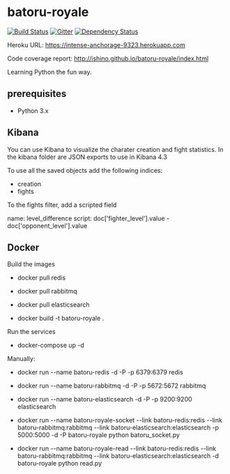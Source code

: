 batoru-royale
=============

[![Build Status](https://travis-ci.org/Ishino/batoru-royale.svg?branch=master)](https://travis-ci.org/Ishino/batoru-royale)
[![Gitter](https://badges.gitter.im/Ishino/batoru-royale.svg)](https://gitter.im/Ishino/batoru-royale)
[![Dependency Status](https://www.versioneye.com/user/projects/56a653c51b78fd0035000171/badge.svg?style=flat-square)](https://www.versioneye.com/user/projects/56a653c51b78fd0035000171)

Heroku URL: https://intense-anchorage-9323.herokuapp.com

Code coverage report: http://ishino.github.io/batoru-royale/index.html

Learning Python the fun way.

## prerequisites ##

- Python 3.x


## Kibana ##

You can use Kibana to visualize the charater creation and fight statistics. In the kibana folder are JSON exports
to use in Kibana 4.3

To use all the saved objects add the following indices:

- creation
- fights

To the fights filter, add a scripted field

name: level_difference
script: doc['fighter_level'].value - doc['opponent_level'].value

## Docker ##

Build the images

- docker pull redis
- docker pull rabbitmq
- docker pull elasticsearch

- docker build -t batoru-royale .

Run the services

- docker-compose up -d

Manually:

- docker run --name batoru-redis -d -P -p 6379:6379 redis
- docker run --name batoru-rabbitmq -d -P -p 5672:5672 rabbitmq
- docker run --name batoru-elasticsearch -d -P -p 9200:9200 elasticsearch

- docker run --name batoru-royale-socket --link batoru-redis:redis --link batoru-rabbitmq:rabbitmq --link batoru-elasticsearch:elasticsearch -p 5000:5000 -d -P batoru-royale python batoru_socket.py
- docker run --name batoru-royale-read --link batoru-redis:redis --link batoru-rabbitmq:rabbitmq --link batoru-elasticsearch:elasticsearch -d batoru-royale python read.py
